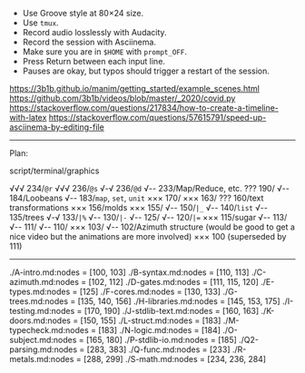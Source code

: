 - Use Groove style at 80×24 size.
- Use `tmux`.
- Record audio losslessly with Audacity.
- Record the session with Asciinema.
- Make sure you are in `$HOME` with `prompt_OFF`.
- Press Return between each input line.
- Pauses are okay, but typos should trigger a restart of the session.

https://3b1b.github.io/manim/getting_started/example_scenes.html
https://github.com/3b1b/videos/blob/master/_2020/covid.py
https://stackoverflow.com/questions/217834/how-to-create-a-timeline-with-latex
https://stackoverflow.com/questions/57615791/speed-up-asciinema-by-editing-file

---

Plan:

script/terminal/graphics

√√√ 234/`@r`
√√√ 236/`@s`
√-√ 236/`@d`
√-- 233/Map/Reduce, etc.
??? 190/
√-- 184/Loobeans
√-- 183/`map`, `set`, `unit`
××× 170/
××× 163/
??? 160/text transformations
××× 156/molds
××× 155/
√-- 150/`|_`
√-- 140/`list`
√-- 135/trees
√-√ 133/`|%`
√-- 130/`|-`
√-- 125/
√-- 120/`|=`
××× 115/sugar
√-- 113/
√-- 111/
√-- 110/
××× 103/
√-- 102/Azimuth structure (would be good to get a nice video but the animations are more involved)
××× 100 (superseded by 111)

---

./A-intro.md:nodes = [100, 103]
./B-syntax.md:nodes = [110, 113]
./C-azimuth.md:nodes = [102, 112]
./D-gates.md:nodes = [111, 115, 120]
./E-types.md:nodes = [125]
./F-cores.md:nodes = [130, 133]
./G-trees.md:nodes = [135, 140, 156]
./H-libraries.md:nodes = [145, 153, 175]
./I-testing.md:nodes = [170, 190]
./J-stdlib-text.md:nodes = [160, 163]
./K-doors.md:nodes = [150, 155]
./L-struct.md:nodes = [183]
./M-typecheck.md:nodes = [183]
./N-logic.md:nodes = [184]
./O-subject.md:nodes = [165, 180]
./P-stdlib-io.md:nodes = [185]
./Q2-parsing.md:nodes = [283, 383]
./Q-func.md:nodes = [233]
./R-metals.md:nodes = [288, 299]
./S-math.md:nodes = [234, 236, 284]
